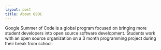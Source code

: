 ```yaml
---
layout: post
title: About GSOC
---
```


Google Summer of Code is a global program focused on bringing more student developers into open source software development. Students work with an open source organization on a 3 month programming project during their break from school.
